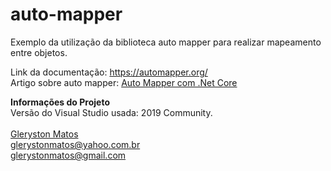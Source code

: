 # auto-mapper
Exemplo da utilização da biblioteca auto mapper para realizar mapeamento entre objetos.

Link da documentação: https://automapper.org/<br/>
Artigo sobre auto mapper: <a href='https://medium.com/@glerystonmatos/auto-mapper-com-net-core-9d09856059b3'>Auto Mapper com .Net Core</a>

<b>Informações do Projeto</b>
<br/>
Versão do Visual Studio usada: 2019 Community.<br/>
<br/>
<a href="https://www.linkedin.com/in/glerystonmatos/" target="_blank">Gleryston Matos</a><br/>
glerystonmatos@yahoo.com.br<br/>
glerystonmatos@gmail.com<br/>